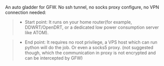 An auto gladder for GFW. No ssh tunnel, no socks proxy configure, no VPN connection needed:

> - Start point: It runs on your home router(for example, DDWRT/OpenDRT, or a dedicated low power consumption server like ATOM).

> - End point: It requires no root privilege, a VPS host which can run python will do the job. Or even a socks5 proxy. (not suggested though, which the communication in proxy is not encrypted and can be intercepted by GFW)